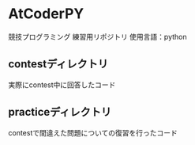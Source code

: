 # AtCoderPY
競技プログラミング 練習用リポジトリ
使用言語：python

## contestディレクトリ
実際にcontest中に回答したコード

## practiceディレクトリ
contestで間違えた問題についての復習を行ったコード
